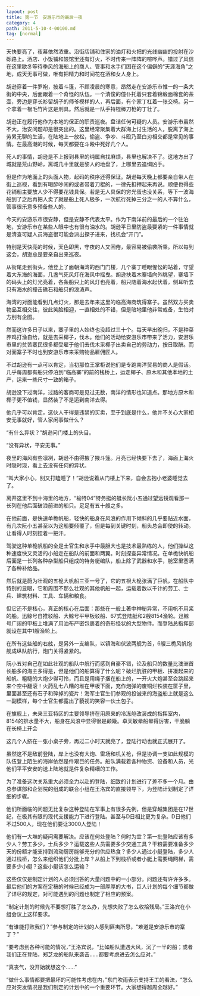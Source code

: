 ```yaml
---
layout: post
title: 第一节　安游乐市的最后一夜
category: 4
path: 2011-5-10-4-00100.md
tag: [normal]
---
```


天快要亮了，夜幕依然浓重。沿街店铺和住家的油灯和火把的光线幽幽的投射在沙砾路上。酒店、小饭铺和妓馆里还有灯火，不时传来一阵阵的喧哗声。错过了风信在这里歇冬等待季风的海船上的商人、管事和水手们困在这个偏僻的“天涯海角”之地，成天无事可做，唯有把精力和时间花在酒和女人身上。

胡逊穿着一件罗袍，披着斗篷，不顾凌晨的寒意，昂然走在安游乐市惟一的一条大街的中央，后面跟着一个奇怪的队伍。一个清俊的僮仆托着只套着锦缎面棉套的茶壶，旁边是穿长衫留胡子的师爷模样的人，再后面，有个家丁杠着一张交椅。另一个拿着一根毛竹片这是刑具。然后就是一队手持棍棒刀枪的丁壮了。

胡逊正在履行他作为本地的保正的职责巡夜。盘诘任何可疑的人员。安游乐市虽然不大，治安问题却是很突出的。这里经常聚集着大群海上讨生活的人，脱离了海上劳累无聊的生活，在陆地上一放松，偷盗、争吵、斗殴乃至白刃相交都是常见的事情。在最高潮的时候，每天都要在斗殴中死好几个人。

死人的事情，胡逊是不上报到县里的纯属自找麻烦，县里也解决不了。这地方出了城就是荒山野岭，离城几十里就是黎人的地盘了，上哪里去追缉凶手。

但是作为地面上的头面人物，起码的秩序还得保证。胡逊每天晚上都要亲自带人在街上巡视，看到有喝醉吵闹的或者带着刀棍的，一律先扣押起来再说。顺便也得些花销船主要放人少不得要花钱具保。若是无人具保的穷光蛋也没关系，等下一波海船到了之后再把人卖了就是船上死人极多，一次航行死掉三分之一的人不算什么，管事很乐意多预备些人的。

今天的安游乐市很安静，但是安静不代表太平。作为下南洋前的最后的一个驻泊地，安游乐市在某些人眼中也有很有油水的。胡逊平日里防盗最要紧的一件事情就是清查可疑人员海盗很可能会派出探子进来，找机会“开门”。

特别是天快亮的时候，天色即黑，守夜的人又困倦，最容易被偷袭所乘。所以每到这会，胡逊总是要亲自出来巡夜。

从街尾走到街头，他登上了面朝海湾的西门门楼，几个寨丁睡眼惺忪的站着，守望着大东海的海面，几盏气死风灯在海风中摇曳。胡逊扶着木寨墙向外眺望，寨墙下的码头上的灯光亮着，各条船只上的风灯也亮着，船只随着海水起伏着，侧耳听去只有海水的撞击礁石和船只的浪涛声。

海湾的对面能看到几点灯火，那是去年来这里的临高海商筑得寨子。虽然双方买卖物品互相交往，彼此笑脸相迎，一直相处的不错，但是暗地里他非常戒备，生怕对方别有企图。

然而这许多日子以来，寨子里的人始终也没超过三十个。每天早出晚归，不是种菜养鸡打渔自给，就是去采椰子，伐木。他们的活动给安游乐市带来了活力，安游乐市里的贫苦寨民很多都受雇于他们去伐木采椰子出卖自己的劳动力，按日取酬。而对面寨子不时也到安游乐市来采购物品雇佣匠人。

不过胡逊有一点可以肯定，当初那位王掌柜说他们是专跑南洋贸易的商人是假话。几乎每周都有船只停泊到“临高寨”的前的栈桥上，运走椰子、原木和其他本地的土产，运来一些尺寸一致的箱子。

胡逊没下过南洋，过路的客商可是见过无数，南洋的情形也知道点。那地方原木和椰子更不值钱，显然装了不是运到南洋去得。

他几乎可以肯定，这伙人干得是违禁的买卖，至于到底是什么，他并不关心大家相安无事就好，管人家闲事做什么？

“有什么异状？”胡逊问门楼上的头目。

“没有异状，平安无事。”

夜里的海风有些凛冽，胡逊不由得掖了掖斗篷。月亮已经快要下去了，海面上海火时隐时现，看上去没有任何的异状。

“叫大家小心，别又打瞌睡了！”胡逊说着从门楼上下来，自会去抱小老婆睡觉去了。

离开这里不到十海里的地方，“榆特04”特务挺的艇长阮小五通过望远镜观看那一长列在他后面破浪前进的船只。足足有五十艘之多。

在他前面，是快速单桅帆船，轻快的船身在风浪的作用下倾斜的几乎要贴近水面，有几次阮小五甚至以为这船要倾覆了，但是每到关键时刻，船头总会即使的转动。让看得人时刻捏着一把汗。

驾驶这种单桅帆船的全是士官生和水手中最胆大也是技术最熟练的人，他们操纵这种速度快又灵活的小船走在船队的前面和两翼。时刻探查异常情况。在单桅快帆船后面是一长列各种杂型船只组成的特务艇编队，船上除了武器和水手，舱室里塞满了各种补给品。

然后就是蔚为壮观的五桅大帆船三亚一号了，它的五根大桅张满了巨帆，在船队中特别的显眼，它和周围不那么壮观的其他帆船一起，运载着数以千计的劳工、士兵、建筑材料、工具、车辆和粮食。

但它还不是核心，真正的核心在后面：那些在一般土著中神秘异常，不用帆不用桨的船。迅鲸号自推驳船、大鲸号平甲板驳船、67式登陆艇和2艘8154渔轮。迅鲸号广阔的甲板上堆满了用油布严密包裹着的奇形怪状的大型物件。而登陆总指挥部就设在其中1艘渔轮上。

在所有这些船的右舷，是另外一支编队，以镇海和伏波两舰为首，6艘三桅风帆炮舰成纵队航行，炮门关得紧紧的。

阮小五对自己在如此壮观的船队中航行而感到自豪不错，论及船只的数量比澳洲首长船多的海主多得是，但是他们的船算得了什么呢？破烂肮脏的甲板、拼凑起来的船帆、粗糙的大炮少得可怜，而且是用绳子捆在船上的，一开火大炮甚至会跳起来来个空中翻滚！火药乱七八糟的堆在甲板下面，充作炮弹的废铜烂铁装在筐子里，里面甚至还有石子和碎掉的瓷片！海军士官生们参观的投诚来的海盗船上就是这么一副模样，每个士官生都露出了藐视的笑容一伙土包子。

在旗舰上，未来三亚特区的主要领导挤在用原来的冷冻舱改装成的指挥室内，8154的排水量不大，船身在风浪中显得很是颠簸。卓天敏晕船晕得厉害，干脆躺在长椅上开会

这几个人挤在一张小桌子旁，再过二小时天就亮了，登陆行动也就正式展开了。

虽然这不是敌前登陆，岸上也没有大炮、雷场和机关枪，但是协调一支如此规模的队伍登上陌生的海岸依然是件艰巨的任务。船队满载着各种物资、设备和人员，光他们平平安安的送上陆地就是件复杂精细的工作。

为了准备这次关系重大必须全力以赴的登陆，细致的计划进行了差不多一个月。由总参谋部和企划院的组成的联合小组在王洛宾的直接领导下，为登陆计划制定了详细的步骤。

他们所面临的问题无比复杂这种登陆在军事上有很多先例，但是穿越集团是在17世纪，在极其有限的现代支援能力下进行登陆。甚至与D日相比更为复杂。D日他们不过500人，现在他们要让3000人登陆！

他们有一大堆的疑问需要解决。应该在何处登陆？何时为宜？第一批登陆应该有多少人？劳工多少，士兵多少？运载这些人员需要多少交通工具？干粮需要准备多少天的份额才能支持到流动厨房能够充分的供应热食？多少人通过小艇登陆，多少人通过栈桥，怎么来组织他们分批上岸？从船上下到栈桥或者小艇上需要绳网梯，需要多少小艇？这些小艇该怎么运输？

这些仅仅是制定计划的人必须回答的大量问题中的一小部分。问题还有许许多多。最后他们的方案在定稿的时候已经成为一部厚厚的大书，巨人计划的每个细节都做了详尽的规定，对可能遇到的问题也制定了相应的预案。

“制定计划的时候先不要想打胜了怎么办，先想失败了怎么收拾残局。”王洛宾在小组会议上这样要求。

“有谁能打败我们？”参与制定的计划的人感到匪夷所思，“难道是安游乐市的寨丁？”

“要考虑到各种可能的情况，”王洛宾说，“比如船队遭遇大风，沉了一半的船；或者我们正在登陆，郑芝龙的船队来袭击……都要考虑进去怎么应对。”

“真丧气，没开始就想这个……”

“做什么事情都要把最坏的可能性考虑在内，”东门吹雨表示支持王工的看法，“怎么应对突发情况是我们制定的计划中的一个重要环节。大家想得越周全越好。”